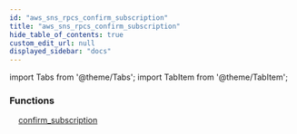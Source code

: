 ```yaml
---
id: "aws_sns_rpcs_confirm_subscription"
title: "aws_sns_rpcs_confirm_subscription"
hide_table_of_contents: true
custom_edit_url: null
displayed_sidebar: "docs"
---
```


import Tabs from '@theme/Tabs';
import TabItem from '@theme/TabItem';

<Tabs queryString="view">
  <TabItem value="components" label="Components" default>

### Functions
    [confirm_subscription](../../aws/tables/aws_sns_rpcs_confirm_subscription.ConfirmSubscriptionRpc)

</TabItem>
  <TabItem value="code-examples" label="Code examples">

</TabItem>
</Tabs>
